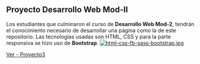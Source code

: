 
## Proyecto Desarrollo Web Mod-II
Los estudiantes que culminaron el curso de **Desarrollo Web Mod-2**, tendrán el conocimiento necesario de desarrollar una página como la de este repositorio.
Las tecnologías usadas son HTML, CSS y para la parte responsiva se hizo uso de **Bootstrap**. 
[![html-css-fb-sass-bootstrap.jpg](https://i.postimg.cc/zXW7XkKn/html-css-fb-sass-bootstrap.jpg)](https://postimg.cc/BXSHmHh6)

[Ver - Proyecto3](https://arnyworld.github.io/Proyecto3/)

